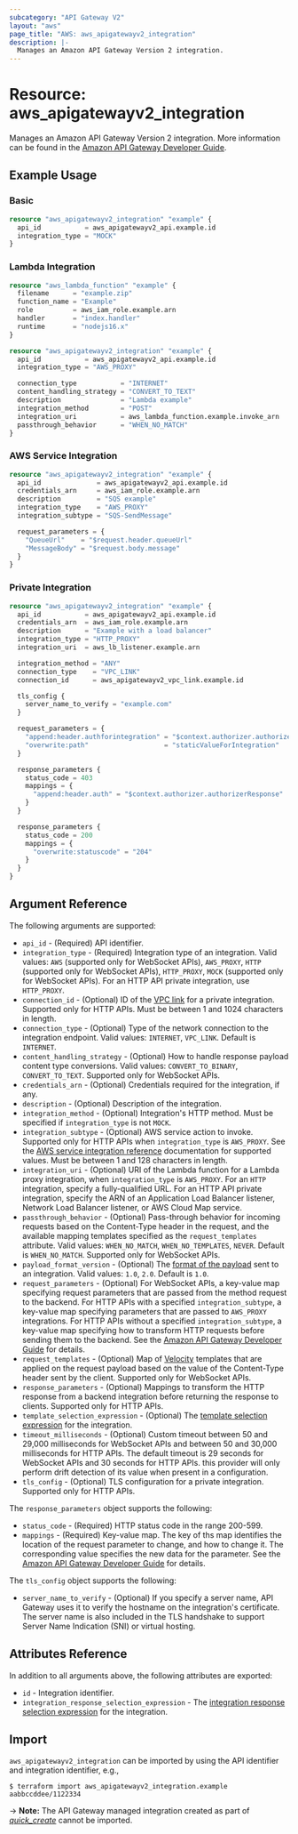 ```yaml
---
subcategory: "API Gateway V2"
layout: "aws"
page_title: "AWS: aws_apigatewayv2_integration"
description: |-
  Manages an Amazon API Gateway Version 2 integration.
---
```


# Resource: aws_apigatewayv2_integration

Manages an Amazon API Gateway Version 2 integration.
More information can be found in the [Amazon API Gateway Developer Guide](https://docs.aws.amazon.com/apigateway/latest/developerguide/apigateway-websocket-api.html).

## Example Usage

### Basic

```terraform
resource "aws_apigatewayv2_integration" "example" {
  api_id           = aws_apigatewayv2_api.example.id
  integration_type = "MOCK"
}
```

### Lambda Integration

```terraform
resource "aws_lambda_function" "example" {
  filename      = "example.zip"
  function_name = "Example"
  role          = aws_iam_role.example.arn
  handler       = "index.handler"
  runtime       = "nodejs16.x"
}

resource "aws_apigatewayv2_integration" "example" {
  api_id           = aws_apigatewayv2_api.example.id
  integration_type = "AWS_PROXY"

  connection_type           = "INTERNET"
  content_handling_strategy = "CONVERT_TO_TEXT"
  description               = "Lambda example"
  integration_method        = "POST"
  integration_uri           = aws_lambda_function.example.invoke_arn
  passthrough_behavior      = "WHEN_NO_MATCH"
}
```

### AWS Service Integration

```terraform
resource "aws_apigatewayv2_integration" "example" {
  api_id              = aws_apigatewayv2_api.example.id
  credentials_arn     = aws_iam_role.example.arn
  description         = "SQS example"
  integration_type    = "AWS_PROXY"
  integration_subtype = "SQS-SendMessage"

  request_parameters = {
    "QueueUrl"    = "$request.header.queueUrl"
    "MessageBody" = "$request.body.message"
  }
}
```

### Private Integration

```terraform
resource "aws_apigatewayv2_integration" "example" {
  api_id           = aws_apigatewayv2_api.example.id
  credentials_arn  = aws_iam_role.example.arn
  description      = "Example with a load balancer"
  integration_type = "HTTP_PROXY"
  integration_uri  = aws_lb_listener.example.arn

  integration_method = "ANY"
  connection_type    = "VPC_LINK"
  connection_id      = aws_apigatewayv2_vpc_link.example.id

  tls_config {
    server_name_to_verify = "example.com"
  }

  request_parameters = {
    "append:header.authforintegration" = "$context.authorizer.authorizerResponse"
    "overwrite:path"                   = "staticValueForIntegration"
  }

  response_parameters {
    status_code = 403
    mappings = {
      "append:header.auth" = "$context.authorizer.authorizerResponse"
    }
  }

  response_parameters {
    status_code = 200
    mappings = {
      "overwrite:statuscode" = "204"
    }
  }
}
```

## Argument Reference

The following arguments are supported:

* `api_id` - (Required) API identifier.
* `integration_type` - (Required) Integration type of an integration.
Valid values: `AWS` (supported only for WebSocket APIs), `AWS_PROXY`, `HTTP` (supported only for WebSocket APIs), `HTTP_PROXY`, `MOCK` (supported only for WebSocket APIs). For an HTTP API private integration, use `HTTP_PROXY`.
* `connection_id` - (Optional) ID of the [VPC link](apigatewayv2_vpc_link.html) for a private integration. Supported only for HTTP APIs. Must be between 1 and 1024 characters in length.
* `connection_type` - (Optional) Type of the network connection to the integration endpoint. Valid values: `INTERNET`, `VPC_LINK`. Default is `INTERNET`.
* `content_handling_strategy` - (Optional) How to handle response payload content type conversions. Valid values: `CONVERT_TO_BINARY`, `CONVERT_TO_TEXT`. Supported only for WebSocket APIs.
* `credentials_arn` - (Optional) Credentials required for the integration, if any.
* `description` - (Optional) Description of the integration.
* `integration_method` - (Optional) Integration's HTTP method. Must be specified if `integration_type` is not `MOCK`.
* `integration_subtype` - (Optional) AWS service action to invoke. Supported only for HTTP APIs when `integration_type` is `AWS_PROXY`. See the [AWS service integration reference](https://docs.aws.amazon.com/apigateway/latest/developerguide/http-api-develop-integrations-aws-services-reference.html) documentation for supported values. Must be between 1 and 128 characters in length.
* `integration_uri` - (Optional) URI of the Lambda function for a Lambda proxy integration, when `integration_type` is `AWS_PROXY`.
For an `HTTP` integration, specify a fully-qualified URL. For an HTTP API private integration, specify the ARN of an Application Load Balancer listener, Network Load Balancer listener, or AWS Cloud Map service.
* `passthrough_behavior` - (Optional) Pass-through behavior for incoming requests based on the Content-Type header in the request, and the available mapping templates specified as the `request_templates` attribute.
Valid values: `WHEN_NO_MATCH`, `WHEN_NO_TEMPLATES`, `NEVER`. Default is `WHEN_NO_MATCH`. Supported only for WebSocket APIs.
* `payload_format_version` - (Optional) The [format of the payload](https://docs.aws.amazon.com/apigateway/latest/developerguide/http-api-develop-integrations-lambda.html#http-api-develop-integrations-lambda.proxy-format) sent to an integration. Valid values: `1.0`, `2.0`. Default is `1.0`.
* `request_parameters` - (Optional) For WebSocket APIs, a key-value map specifying request parameters that are passed from the method request to the backend.
For HTTP APIs with a specified `integration_subtype`, a key-value map specifying parameters that are passed to `AWS_PROXY` integrations.
For HTTP APIs without a specified `integration_subtype`, a key-value map specifying how to transform HTTP requests before sending them to the backend.
See the [Amazon API Gateway Developer Guide](https://docs.aws.amazon.com/apigateway/latest/developerguide/http-api-parameter-mapping.html) for details.
* `request_templates` - (Optional) Map of [Velocity](https://velocity.apache.org/) templates that are applied on the request payload based on the value of the Content-Type header sent by the client. Supported only for WebSocket APIs.
* `response_parameters` - (Optional) Mappings to transform the HTTP response from a backend integration before returning the response to clients. Supported only for HTTP APIs.
* `template_selection_expression` - (Optional) The [template selection expression](https://docs.aws.amazon.com/apigateway/latest/developerguide/apigateway-websocket-api-selection-expressions.html#apigateway-websocket-api-template-selection-expressions) for the integration.
* `timeout_milliseconds` - (Optional) Custom timeout between 50 and 29,000 milliseconds for WebSocket APIs and between 50 and 30,000 milliseconds for HTTP APIs.
The default timeout is 29 seconds for WebSocket APIs and 30 seconds for HTTP APIs.
this provider will only perform drift detection of its value when present in a configuration.
* `tls_config` - (Optional) TLS configuration for a private integration. Supported only for HTTP APIs.

The `response_parameters` object supports the following:

* `status_code` - (Required) HTTP status code in the range 200-599.
* `mappings` - (Required) Key-value map. The key of ths map identifies the location of the request parameter to change, and how to change it. The corresponding value specifies the new data for the parameter.
See the [Amazon API Gateway Developer Guide](https://docs.aws.amazon.com/apigateway/latest/developerguide/http-api-parameter-mapping.html) for details.

The `tls_config` object supports the following:

* `server_name_to_verify` - (Optional) If you specify a server name, API Gateway uses it to verify the hostname on the integration's certificate. The server name is also included in the TLS handshake to support Server Name Indication (SNI) or virtual hosting.

## Attributes Reference

In addition to all arguments above, the following attributes are exported:

* `id` - Integration identifier.
* `integration_response_selection_expression` - The [integration response selection expression](https://docs.aws.amazon.com/apigateway/latest/developerguide/apigateway-websocket-api-selection-expressions.html#apigateway-websocket-api-integration-response-selection-expressions) for the integration.

## Import

`aws_apigatewayv2_integration` can be imported by using the API identifier and integration identifier, e.g.,

```
$ terraform import aws_apigatewayv2_integration.example aabbccddee/1122334
```

-> **Note:** The API Gateway managed integration created as part of [_quick_create_](https://docs.aws.amazon.com/apigateway/latest/developerguide/api-gateway-basic-concept.html#apigateway-definition-quick-create) cannot be imported.
